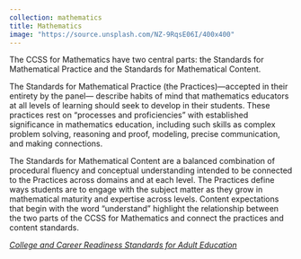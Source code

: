 ```yaml
---
collection: mathematics
title: Mathematics
image: "https://source.unsplash.com/NZ-9RqsE06I/400x400"
---
```

The CCSS for Mathematics have two central parts: the Standards for Mathematical Practice and the Standards for Mathematical Content.

The Standards for Mathematical Practice (the Practices)—accepted in their entirety by the panel— describe habits of mind that mathematics educators at all levels of learning should seek to develop in their students. These practices rest on “processes and proficiencies” with established significance in mathematics education, including such skills as complex problem solving, reasoning and proof, modeling, precise communication, and making connections.

The Standards for Mathematical Content are a balanced combination of procedural fluency and conceptual understanding intended to be connected to the Practices across domains and at each level. The Practices define ways students are to engage with the subject matter as they grow in mathematical maturity and expertise across levels. Content expectations that begin with the word “understand” highlight the relationship between the two parts of the CCSS for Mathematics and connect the practices and content standards.


*[College and Career Readiness Standards for Adult Education](https://lincs.ed.gov/publications/pdf/CCRStandardsAdultEd.pdf#page=54)*

